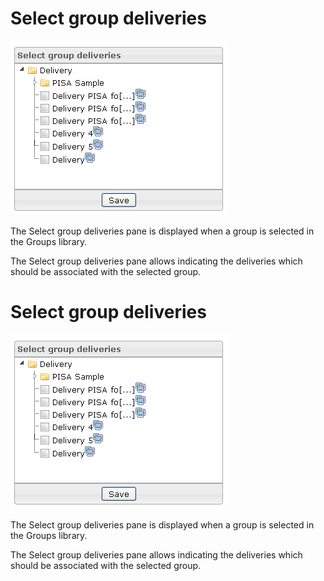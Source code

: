 <!--
author:
    - 'Jérôme Bogaerts'
created_at: '2012-04-03 15:27:52'
updated_at: '2013-03-13 13:58:07'
tags:
    - 'Manage Groups'
-->

Select group deliveries
=======================

![](../resources/groups-selectgroupdeliveries.png)

The Select group deliveries pane is displayed when a group is selected in the Groups library.

The Select group deliveries pane allows indicating the deliveries which should be associated with the selected group.

Select group deliveries
=======================

![](../resources/groups-selectgroupdeliveries.png)

The Select group deliveries pane is displayed when a group is selected in the Groups library.

The Select group deliveries pane allows indicating the deliveries which should be associated with the selected group.


